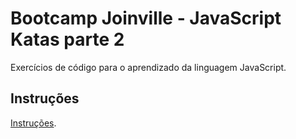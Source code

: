 # Bootcamp Joinville - JavaScript Katas parte 2

Exercícios de código para o aprendizado da linguagem JavaScript.

## Instruções

[Instruções](https://github.com/bootcamp-joinville/katas-part-one/#instru%C3%A7%C3%B5es).

